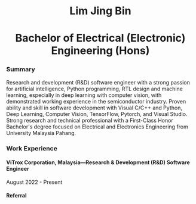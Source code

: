 <h1 align="center">
 Lim Jing Bin
 </hr>
<h1 align="center">
Bachelor of Electrical (Electronic) Engineering (Hons)
 </hr> 

### <a name="Summary">Summary</a>
Research and development (R&D) software engineer with a strong passion for artificial intelligence, Python programming, RTL design and machine learning, especially in deep learning with computer vision, with demonstrated working experience in the semiconductor industry. Proven ability and skill in software development with Visual C/C++ and Python, Deep Learning, Computer Vision, TensorFlow, Pytorch, and Visual Studio. Strong research and technical professional with a First-Class Honor Bachelor's degree focused on Electrical and Electronics Engineering from University Malaysia Pahang.

### <a name="Work Experience">Work Experience</a>

#### ViTrox Corporation, Malaysia—Research & Development (R&D) Software Engineer
August 2022 - Present



#### Referral
